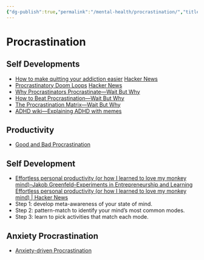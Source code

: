 ```yaml
---
{"dg-publish":true,"permalink":"/mental-health/procrastination/","title":"Procrastination","tags":["procrastination"],"noteIcon":""}
---
```



# Procrastination

## Self Developments

- [How to make quitting your addiction easier](https://www.deprocrastination.co/blog/how-to-make-quitting-your-addiction-easier) [Hacker News](https://news.ycombinator.com/item?id=29850020)
- [Procrastinatory Doom Loops](https://brennancolberg.com/blog/procrastinatory-doom-loops) [Hacker News](https://news.ycombinator.com/item?id=29818894)
- [Why Procrastinators Procrastinate—Wait But Why](https://waitbutwhy.com/2013/10/why-procrastinators-procrastinate.html)
- [How to Beat Procrastination—Wait But Why](https://waitbutwhy.com/2013/11/how-to-beat-procrastination.html)
- [The Procrastination Matrix—Wait But Why](https://waitbutwhy.com/2015/03/procrastination-matrix.html)
- [ADHD wiki—Explaining ADHD with memes](https://romankogan.net/adhd/)

## Productivity

- [Good and Bad Procrastination](http://paulgraham.com/procrastination.html)

## Self Development

- [Effortless personal productivity (or how I learned to love my monkey mind)–Jakob Greenfeld–Experiments in Entrepreneurship and Learning](https://jakobgreenfeld.com/personal-productivity) [Effortless personal productivity (or how I learned to love my monkey mind) | Hacker News](https://news.ycombinator.com/item?id=29965957)
- Step 1: develop meta-awareness of your state of mind.
- Step 2: pattern-match to identify your mind’s most common modes.
- Step 3: learn to pick activities that match each mode.

## Anxiety Procrastination

- [Anxiety-driven Procrastination](https://embed.kumu.io/1feca726268dbbda0f905fb7be844e5e#anxiety-driven-procrastination)
